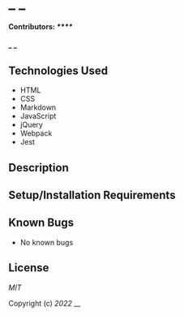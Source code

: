 # _ _
#### Contributors: _****_

#### _ _


## Technologies Used

* HTML
* CSS
* Markdown
* JavaScript
* jQuery
* Webpack
* Jest

## Description



## Setup/Installation Requirements



## Known Bugs

* No known bugs

## License

_MIT_

Copyright (c) _2022_ __
